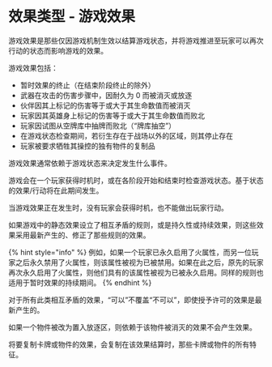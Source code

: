 # 效果类型 - 游戏效果

游戏效果是那些仅因游戏机制生效以结算游戏状态，并将游戏推进至玩家可以再次行动的状态而影响游戏的效果。

游戏效果包括：

* 暂时效果的终止（在结束阶段终止的除外）
* 武器在攻击的伤害步骤中，因耐久为 0 而被消灭或放逐
* 伙伴因其上标记的伤害等于或大于其生命数值而被消灭
* 玩家因其英雄身上标记的伤害等于或大于其生命数值而败北
* 玩家因试图从空牌库中抽牌而败北（“牌库抽空”）
* 在游戏状态检查期间，若衍生存在于战场以外的区域，则其停止存在
* 玩家被要求牺牲其操控的独有物件的复制品

游戏效果通常依赖于游戏状态来决定发生什么事件。

游戏会在一个玩家获得时机时，或在各阶段开始和结束时检查游戏状态。基于状态的效果/行动将在此期间发生。

当游戏效果正在发生时，没有玩家会获得时机，也不能做出玩家行动。

如果游戏中的静态效果设立了相互矛盾的规则，或是持久性或持续效果，则这些效果采用最新产生的、修正了那些规则的效果。

{% hint style="info" %}
例如，如果一个玩家已永久启用了火属性，而另一位玩家之后永久禁用了火属性，则该属性被视为已被禁用。如果在此之后，原先的玩家再次永久启用了火属性，则他们具有的该属性被视为已被永久启用。同样的规则也适用于暂时效果的持续期间。
{% endhint %}

对于所有此类相互矛盾的效果，“可以”不覆盖“不可以”，即使授予许可的效果是最新产生的。

如果一个物件被改为置入放逐区，则依赖于该物件被消灭的效果不会产生效果。

将要复制卡牌或物件的效果，会复制在该效果结算时，那些卡牌或物件的所有特征。
